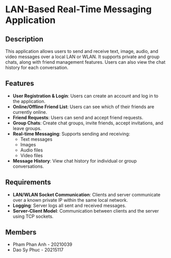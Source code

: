 # LAN-Based Real-Time Messaging Application

## Description

This application allows users to send and receive text, image, audio, and video messages over a local LAN or WLAN. It supports private and group chats, along with friend management features. Users can also view the chat history for each conversation.

## Features

- **User Registration & Login**: Users can create an account and log in to the application.
- **Online/Offline Friend List**: Users can see which of their friends are currently online.
- **Friend Requests**: Users can send and accept friend requests.
- **Group Chats**: Create chat groups, invite friends, accept invitations, and leave groups.
- **Real-time Messaging**: Supports sending and receiving:
  - Text messages
  - Images
  - Audio files
  - Video files
- **Message History**: View chat history for individual or group conversations.

## Requirements

- **LAN/WLAN Socket Communication**: Clients and server communicate over a known private IP within the same local network.
- **Logging**: Server logs all sent and received messages.
- **Server-Client Model**: Communication between clients and the server using TCP sockets.
  
## Members

- Pham Phan Anh - 20210039
- Dao Sy Phuc - 20215117
